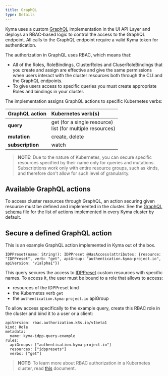 ```yaml
---
title: GraphQL
type: Details
---
```


Kyma uses a custom [GraphQL](https://graphql.org/) implementation in the UI API Layer and deploys an RBAC-based logic to control the access to the GraphQL endpoint. All calls to the GraphQL endpoint require a valid Kyma token for authentication.

The authorization in GraphQL uses RBAC, which means that:
  - All of the Roles, RoleBindings, ClusterRoles and CluserRoleBindings that you create and assign are effective and give the same permissions when users interact with the cluster resources both through the CLI and the GraphQL endpoints.
  - To give users access to specific queries you must create appropriate Roles and bindings in your cluster.

The implementation assigns GraphQL actions to specific Kubernetes verbs:

| GraphQL action | Kubernetes verb(s) |
|:---|:---|
| **query** | get (for a single resource) <br> list (for multiple resources) |
| **mutation** | create, delete |
| **subscription** | watch |

> **NOTE:** Due to the nature of Kubernetes, you can secure specific resources specified by their name only for queries and mutations. Subscriptions work only with entire resource groups, such as kinds, and therefore don't allow for such level of granularity.

## Available GraphQL actions

To access cluster resources through GraphQL, an action securing given resource must be defined and implemented in the cluster.
See the [GraphQL schema](https://github.com/kyma-project/kyma/blob/master/components/ui-api-layer/internal/gqlschema/schema.graphql) file for the list of actions implemented in every Kyma cluster by default.

## Secure a defined GraphQL action

This is an example GraphQL action implemented in Kyma out of the box.

  ```
  IDPPreset(name: String!): IDPPreset @HasAccess(attributes: {resource: "IDPPreset", verb: "get", apiGroup: "authentication.kyma-project.io", apiVersion: "v1alpha1"})
  ```

This query secures the access to [IDPPreset](#custom-resource-idppreset) custom resources with specific names. To access it, the user must be bound to a role that allows to access:
  - resources of the IDPPreset kind
  - the Kubernetes verb `get`
  - the `authentication.kyma-project.io` apiGroup


To allow access specifically to the example query, create this RBAC role in the cluster and bind it to a user or a client:

  ```
  apiVersion: rbac.authorization.k8s.io/v1beta1
  kind: Role
  metadata:
    name: kyma-idpp-query-example
  rules:
  - apiGroups: ["authentication.kyma-project.io"]
    resources: ["idppresets"]
    verbs: ["get"]
  ```

> **NOTE:** To learn more about RBAC authorization in a Kubernetes cluster, read [this](https://kubernetes.io/docs/reference/access-authn-authz/rbac/) document.
